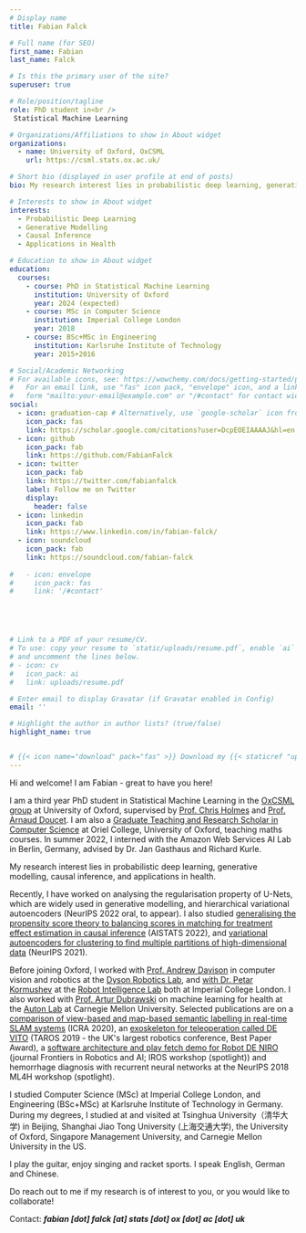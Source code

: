 ```yaml
---
# Display name
title: Fabian Falck

# Full name (for SEO)
first_name: Fabian
last_name: Falck

# Is this the primary user of the site?
superuser: true

# Role/position/tagline
role: PhD student in<br />
 Statistical Machine Learning

# Organizations/Affiliations to show in About widget
organizations:
  - name: University of Oxford, OxCSML
    url: https://csml.stats.ox.ac.uk/

# Short bio (displayed in user profile at end of posts)
bio: My research interest lies in probabilistic deep learning, generative modelling, causal inference, and applications in health. 

# Interests to show in About widget
interests:
  - Probabilistic Deep Learning
  - Generative Modelling
  - Causal Inference
  - Applications in Health

# Education to show in About widget
education:
  courses:
    - course: PhD in Statistical Machine Learning
      institution: University of Oxford
      year: 2024 (expected)
    - course: MSc in Computer Science
      institution: Imperial College London
      year: 2018
    - course: BSc+MSc in Engineering
      institution: Karlsruhe Institute of Technology
      year: 2015+2016

# Social/Academic Networking
# For available icons, see: https://wowchemy.com/docs/getting-started/page-builder/#icons
#   For an email link, use "fas" icon pack, "envelope" icon, and a link in the
#   form "mailto:your-email@example.com" or "/#contact" for contact widget.
social:
  - icon: graduation-cap # Alternatively, use `google-scholar` icon from `ai` icon pack
    icon_pack: fas
    link: https://scholar.google.com/citations?user=DcpEOEIAAAAJ&hl=en
  - icon: github
    icon_pack: fab
    link: https://github.com/FabianFalck
  - icon: twitter
    icon_pack: fab
    link: https://twitter.com/fabianfalck
    label: Follow me on Twitter
    display:
      header: false
  - icon: linkedin
    icon_pack: fab
    link: https://www.linkedin.com/in/fabian-falck/
  - icon: soundcloud
    icon_pack: fab
    link: https://soundcloud.com/fabian-falck
    
#   - icon: envelope
#     icon_pack: fas
#     link: '/#contact'





# Link to a PDF of your resume/CV.
# To use: copy your resume to `static/uploads/resume.pdf`, enable `ai` icons in `params.yaml`,
# and uncomment the lines below.
# - icon: cv
#   icon_pack: ai
#   link: uploads/resume.pdf

# Enter email to display Gravatar (if Gravatar enabled in Config)
email: ''

# Highlight the author in author lists? (true/false)
highlight_name: true


# {{< icon name="download" pack="fas" >}} Download my {{< staticref "uploads/demo_resume.pdf" "newtab" >}}resumé{{< /staticref >}}.
---
```


Hi and welcome! I am Fabian - great to have you here!

I am a third year PhD student in Statistical Machine Learning in the [OxCSML group](https://csml.stats.ox.ac.uk/) at University of Oxford, supervised by [Prof. Chris Holmes](https://www.stats.ox.ac.uk/~cholmes/) and [Prof. Arnaud Doucet](https://www.stats.ox.ac.uk/~doucet/). 
I am also a [Graduate Teaching and Research Scholar in Computer Science](https://www.oriel.ox.ac.uk/people/fabian-falck/) at Oriel College, University of Oxford, teaching maths courses. 
In summer 2022, I interned with the Amazon Web Services AI Lab in Berlin, Germany, advised by Dr. Jan Gasthaus and Richard Kurle.

My research interest lies in probabilistic deep learning, generative modelling, causal inference, and applications in health. 

Recently, I have worked on analysing the regularisation property of U-Nets, which are widely used in generative modelling, and hierarchical variational autoencoders (NeurIPS 2022 oral, to appear). 
I also studied [generalising the propensity score theory to balancing scores in matching for treatment effect estimation in causal inference](https://proceedings.mlr.press/v151/clivio22a/clivio22a.pdf) (AISTATS 2022), 
and [variational autoencoders for clustering to find multiple partitions of high-dimensional data](https://proceedings.neurips.cc/paper/2021/file/48cb136b65a69e8c2aa22913a0d91b2f-Paper.pdf) (NeurIPS 2021).   

Before joining Oxford, I worked with [Prof. Andrew Davison](https://www.doc.ic.ac.uk/~ajd/) in computer vision and robotics at the [Dyson Robotics Lab](https://www.imperial.ac.uk/dyson-robotics-lab/), and [with Dr. Petar Kormushev](https://www.imperial.ac.uk/people/p.kormushev) at the [Robot Intelligence Lab](https://www.imperial.ac.uk/robot-intelligence/) both at Imperial College London. 
I also worked with [Prof. Artur Dubrawski](https://www.ri.cmu.edu/ri-faculty/artur-w-dubrawski/) on machine learning for health at the [Auton Lab](https://autonlab.org/) at Carnegie Mellon University. Selected publications are on
a [comparison of view-based and map-based semantic labelling in real-time SLAM systems](https://arxiv.org/abs/2002.10342) (ICRA 2020),
an [exoskeleton for teleoperation called DE VITO](https://link.springer.com/book/10.1007/978-3-030-23807-0) (TAROS 2019 - the UK's largest robotics conference, Best Paper Award), 
a [software architecture and play fetch demo for Robot DE NIRO](https://www.frontiersin.org/articles/10.3389/frobt.2020.00066/full?&utm_source=Email_to_authors_&utm_medium=Email&utm_content=T1_11.5e1_author&utm_campaign=Email_publication&field&journalName=Frontiers_in_Robotics_and_AI&id=466867)  (journal Frontiers in Robotics and AI; IROS workshop (spotlight)) 
and hemorrhage diagnosis with recurrent neural networks at the NeurIPS 2018 ML4H workshop (spotlight).

I studied Computer Science (MSc) at Imperial College London, 
and Engineering (BSc+MSc) at Karlsruhe Institute of Technology in Germany. 
During my degrees, I studied at and visited at Tsinghua University（清华大学) in Beijing, Shanghai Jiao Tong University (上海交通大学), 
the University of Oxford, Singapore Management University, and Carnegie Mellon University in the US.

I play the guitar, enjoy singing and racket sports.
I speak English, German and Chinese. 

Do reach out to me if my research is of interest to you, or you would like to collaborate!

Contact: ***fabian [dot] falck [at] stats [dot] ox [dot] ac [dot] uk***



